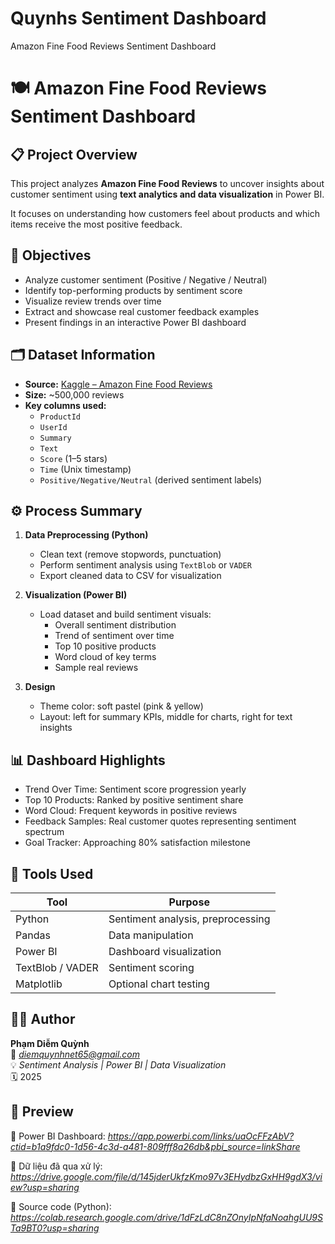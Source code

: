 # Quynhs Sentiment Dashboard
Amazon Fine Food Reviews Sentiment Dashboard

# 🍽 Amazon Fine Food Reviews Sentiment Dashboard

## 📋 Project Overview
This project analyzes **Amazon Fine Food Reviews** to uncover insights about customer sentiment using **text analytics and data visualization** in Power BI.

It focuses on understanding how customers feel about products and which items receive the most positive feedback.


## 🧠 Objectives
- Analyze customer sentiment (Positive / Negative / Neutral)
- Identify top-performing products by sentiment score
- Visualize review trends over time
- Extract and showcase real customer feedback examples
- Present findings in an interactive Power BI dashboard



## 🗂 Dataset Information
- **Source:** [Kaggle – Amazon Fine Food Reviews](https://www.kaggle.com/snap/amazon-fine-food-reviews)
- **Size:** ~500,000 reviews
- **Key columns used:**
  - `ProductId`
  - `UserId`
  - `Summary`
  - `Text`
  - `Score` (1–5 stars)
  - `Time` (Unix timestamp)
  - `Positive/Negative/Neutral` (derived sentiment labels)



## ⚙️ Process Summary
1. **Data Preprocessing (Python)**
   - Clean text (remove stopwords, punctuation)
   - Perform sentiment analysis using `TextBlob` or `VADER`
   - Export cleaned data to CSV for visualization

2. **Visualization (Power BI)**
   - Load dataset and build sentiment visuals:
     - Overall sentiment distribution
     - Trend of sentiment over time
     - Top 10 positive products
     - Word cloud of key terms
     - Sample real reviews

3. **Design**
   - Theme color: soft pastel (pink & yellow)
   - Layout: left for summary KPIs, middle for charts, right for text insights



## 📊 Dashboard Highlights
-  Trend Over Time: Sentiment score progression yearly  
-  Top 10 Products: Ranked by positive sentiment share  
-  Word Cloud: Frequent keywords in positive reviews  
-  Feedback Samples: Real customer quotes representing sentiment spectrum  
-  Goal Tracker: Approaching 80% satisfaction milestone  



## 🧰 Tools Used
| Tool | Purpose |
|------|----------|
| Python | Sentiment analysis, preprocessing |
| Pandas | Data manipulation |
| Power BI | Dashboard visualization |
| TextBlob / VADER | Sentiment scoring |
| Matplotlib | Optional chart testing |



## 👩‍💻 Author
**Phạm Diễm Quỳnh**  
📧 *diemquynhnet65@gmail.com*  
💡 *Sentiment Analysis | Power BI | Data Visualization*  
🗓 2025



## 📎 Preview
🔗 Power BI Dashboard: *https://app.powerbi.com/links/uaOcFFzAbV?ctid=b1a9fdc0-1d56-4c3d-a481-809fff8a26db&pbi_source=linkShare*

📁 Dữ liệu đã qua xử lý: *https://drive.google.com/file/d/145jderUkfzKmo97v3EHydbzGxHH9gdX3/view?usp=sharing*

🐍 Source code (Python): *https://colab.research.google.com/drive/1dFzLdC8nZOnyIpNfaNoahgUU9STa9BT0?usp=sharing*

